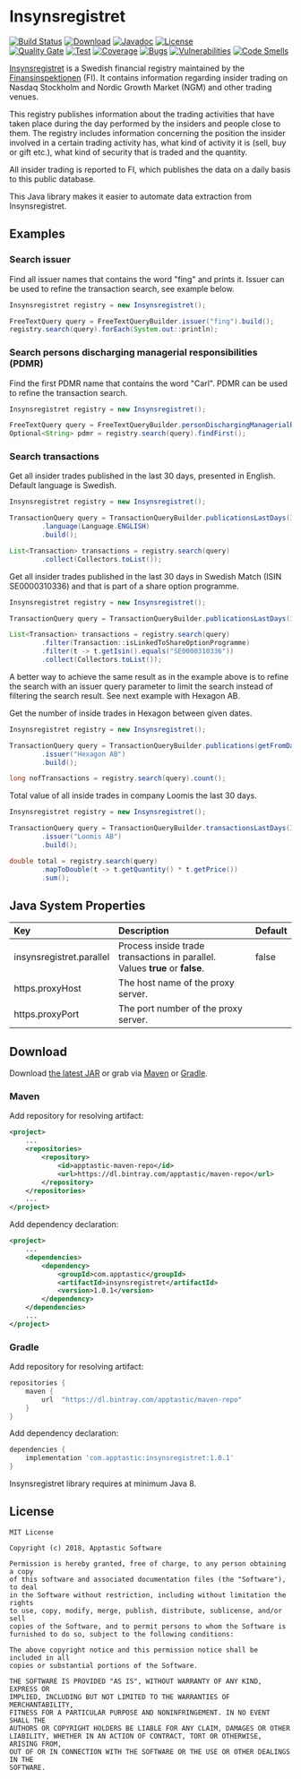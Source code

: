 Insynsregistret
===============

[![Build Status](https://travis-ci.org/w3stling/insynsregistret.svg?branch=master)](https://travis-ci.org/w3stling/insynsregistret)
[![Download](https://api.bintray.com/packages/apptastic/maven-repo/insynsregistret/images/download.svg)](https://bintray.com/apptastic/maven-repo/insynsregistret/_latestVersion)
[![Javadoc](https://img.shields.io/badge/javadoc-1.0.1-blue.svg)](https://w3stling.github.io/insynsregistret/javadoc/1.0.1)
[![License](http://img.shields.io/:license-MIT-blue.svg?style=flat-round)](http://apptastic-software.mit-license.org)   
[![Quality Gate](https://sonarcloud.io/api/project_badges/measure?project=com.apptastic%3Ainsynsregistret&metric=alert_status)](https://sonarcloud.io/dashboard?id=com.apptastic%3Ainsynsregistret)
[![Test](https://sonarcloud.io/api/badges/measure?key=com.apptastic%3Ainsynsregistret&metric=test_success_density)](https://sonarcloud.io/component_measures?id=com.apptastic%3Ainsynsregistret&metric=tests)
[![Coverage](https://sonarcloud.io/api/badges/measure?key=com.apptastic%3Ainsynsregistret&metric=coverage)](https://sonarcloud.io/component_measures?id=com.apptastic%3Ainsynsregistret&metric=Coverage)
[![Bugs](https://sonarcloud.io/api/badges/measure?key=com.apptastic%3Ainsynsregistret&metric=bugs)](https://sonarcloud.io/component_measures?id=com.apptastic%3Ainsynsregistret&metric=bugs)
[![Vulnerabilities](https://sonarcloud.io/api/badges/measure?key=com.apptastic%3Ainsynsregistret&metric=vulnerabilities)](https://sonarcloud.io/component_measures?id=com.apptastic%3Ainsynsregistret&metric=vulnerabilities)
[![Code Smells](https://sonarcloud.io/api/badges/measure?key=com.apptastic%3Ainsynsregistret&metric=code_smells)](https://sonarcloud.io/component_measures?id=com.apptastic%3Ainsynsregistret&metric=code_smells)


[Insynsregistret][1] is a Swedish financial registry maintained by
the [Finansinspektionen][2] (FI). It contains information regarding insider trading on
Nasdaq Stockholm and Nordic Growth Market (NGM) and other trading venues.

This registry publishes information about the trading activities that have taken place during the day performed by
the insiders and people close to them. The registry includes information concerning
the position the insider involved in a certain trading activity has, what kind of activity it is (sell, buy or
gift etc.), what kind of security that is traded and the quantity. 

All insider trading is reported to FI, which publishes the data on a daily basis to this public database.

This Java library makes it easier to automate data extraction from Insynsregistret.

Examples
--------
### Search issuer
Find all issuer names that contains the word "fing" and prints it.
Issuer can be used to refine the transaction search, see example below.
```java
Insynsregistret registry = new Insynsregistret();

FreeTextQuery query = FreeTextQueryBuilder.issuer("fing").build();
registry.search(query).forEach(System.out::println);
```

### Search persons discharging managerial responsibilities (PDMR)
Find the first PDMR name that contains the word "Carl".
PDMR can be used to refine the transaction search.
```java
Insynsregistret registry = new Insynsregistret();

FreeTextQuery query = FreeTextQueryBuilder.personDischargingManagerialResponsibilities("Carl").build();
Optional<String> pdmr = registry.search(query).findFirst();
```

### Search transactions
Get all insider trades published in the last 30 days, presented in English. Default language is Swedish.

```java
Insynsregistret registry = new Insynsregistret();

TransactionQuery query = TransactionQueryBuilder.publicationsLastDays(30)
        .language(Language.ENGLISH)
        .build();

List<Transaction> transactions = registry.search(query)
        .collect(Collectors.toList());
```

Get all insider trades published in the last 30 days in Swedish Match (ISIN SE0000310336)
and that is part of a share option programme.

```java
Insynsregistret registry = new Insynsregistret();

TransactionQuery query = TransactionQueryBuilder.publicationsLastDays(30).build();

List<Transaction> transactions = registry.search(query)
        .filter(Transaction::isLinkedToShareOptionProgramme)
        .filter(t -> t.getIsin().equals("SE0000310336"))
        .collect(Collectors.toList());
```

A better way to achieve the same result as in the example above is to refine the search
with an issuer query parameter to limit the search instead of filtering the search result.
See next example with Hexagon AB.

Get the number of inside trades in Hexagon between given dates.

```java
Insynsregistret registry = new Insynsregistret();

TransactionQuery query = TransactionQueryBuilder.publications(getFromDate(), getToDate())
        .issuer("Hexagon AB")
        .build();

long nofTransactions = registry.search(query).count();
```

Total value of all inside trades in company Loomis the last 30 days.

```java
Insynsregistret registry = new Insynsregistret();

TransactionQuery query = TransactionQueryBuilder.transactionsLastDays(30)
        .issuer("Loomis AB")
        .build();

double total = registry.search(query)
        .mapToDouble(t -> t.getQuantity() * t.getPrice())
        .sum();
```

Java System Properties
----------------------
| Key | Description | Default |
| :--- | :--- | :--- |
| insynsregistret.parallel | Process inside trade transactions in parallel. Values **true** or **false**. | false |
| https.proxyHost | The host name of the proxy server. |   |
| https.proxyPort | The port number of the proxy server. |   |

Download
--------

Download [the latest JAR][3] or grab via [Maven][4] or [Gradle][5].

### Maven
Add repository for resolving artifact:
```xml
<project>
    ...
    <repositories>
        <repository>
            <id>apptastic-maven-repo</id>
            <url>https://dl.bintray.com/apptastic/maven-repo</url>
        </repository>
    </repositories>
    ...
</project>
```

Add dependency declaration:
```xml
<project>
    ...
    <dependencies>
        <dependency>
            <groupId>com.apptastic</groupId>
            <artifactId>insynsregistret</artifactId>
            <version>1.0.1</version>
        </dependency>
    </dependencies>
    ...
</project>
```

### Gradle
Add repository for resolving artifact:
```groovy
repositories {
    maven {
        url  "https://dl.bintray.com/apptastic/maven-repo" 
    }
}
```

Add dependency declaration:
```groovy
dependencies {
    implementation 'com.apptastic:insynsregistret:1.0.1'
}
```

Insynsregistret library requires at minimum Java 8.

License
-------

    MIT License
    
    Copyright (c) 2018, Apptastic Software
    
    Permission is hereby granted, free of charge, to any person obtaining a copy
    of this software and associated documentation files (the "Software"), to deal
    in the Software without restriction, including without limitation the rights
    to use, copy, modify, merge, publish, distribute, sublicense, and/or sell
    copies of the Software, and to permit persons to whom the Software is
    furnished to do so, subject to the following conditions:
    
    The above copyright notice and this permission notice shall be included in all
    copies or substantial portions of the Software.
    
    THE SOFTWARE IS PROVIDED "AS IS", WITHOUT WARRANTY OF ANY KIND, EXPRESS OR
    IMPLIED, INCLUDING BUT NOT LIMITED TO THE WARRANTIES OF MERCHANTABILITY,
    FITNESS FOR A PARTICULAR PURPOSE AND NONINFRINGEMENT. IN NO EVENT SHALL THE
    AUTHORS OR COPYRIGHT HOLDERS BE LIABLE FOR ANY CLAIM, DAMAGES OR OTHER
    LIABILITY, WHETHER IN AN ACTION OF CONTRACT, TORT OR OTHERWISE, ARISING FROM,
    OUT OF OR IN CONNECTION WITH THE SOFTWARE OR THE USE OR OTHER DEALINGS IN THE
    SOFTWARE.


[1]: https://www.fi.se/sv/vara-register/insynsregistret
[2]: https://www.fi.se
[3]: https://bintray.com/apptastic/maven-repo/insynsregistret/_latestVersion
[4]: https://maven.apache.org
[5]: https://gradle.org